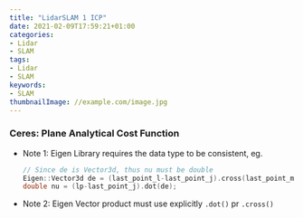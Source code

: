 ```yaml
---
title: "LidarSLAM 1 ICP"
date: 2021-02-09T17:59:21+01:00
categories:
- Lidar
- SLAM
tags:
- Lidar
- SLAM
keywords:
- SLAM
thumbnailImage: //example.com/image.jpg
---
```


<!--more-->

### Ceres: Plane Analytical Cost Function

- Note 1: Eigen Library requires the data type to be consistent, eg. 

  ```c++
  // Since de is Vector3d, thus nu must be double
  Eigen::Vector3d de = (last_point_l-last_point_j).cross(last_point_m-last_point_j);
  double nu = (lp-last_point_j).dot(de);
  ```

- Note 2: Eigen Vector product must use explicitly `.dot()` pr `.cross()`